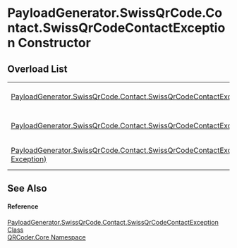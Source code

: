 # PayloadGenerator.SwissQrCode.Contact.SwissQrCodeContactException Constructor


## Overload List
<table>
<tr>
<td><a href="M_QRCoder_Core_PayloadGenerator_SwissQrCode_Contact_SwissQrCodeContactException__ctor.md">PayloadGenerator.SwissQrCode.Contact.SwissQrCodeContactException()</a></td>
<td>Initializes a new instance of the <a href="T_QRCoder_Core_PayloadGenerator_SwissQrCode_Contact_SwissQrCodeContactException.md">PayloadGenerator.SwissQrCode.Contact.SwissQrCodeContactException</a> class</td></tr>
<tr>
<td><a href="M_QRCoder_Core_PayloadGenerator_SwissQrCode_Contact_SwissQrCodeContactException__ctor_1.md">PayloadGenerator.SwissQrCode.Contact.SwissQrCodeContactException(String)</a></td>
<td>Initializes a new instance of the <a href="T_QRCoder_Core_PayloadGenerator_SwissQrCode_Contact_SwissQrCodeContactException.md">PayloadGenerator.SwissQrCode.Contact.SwissQrCodeContactException</a> class</td></tr>
<tr>
<td><a href="M_QRCoder_Core_PayloadGenerator_SwissQrCode_Contact_SwissQrCodeContactException__ctor_2.md">PayloadGenerator.SwissQrCode.Contact.SwissQrCodeContactException(String, Exception)</a></td>
<td>Initializes a new instance of the <a href="T_QRCoder_Core_PayloadGenerator_SwissQrCode_Contact_SwissQrCodeContactException.md">PayloadGenerator.SwissQrCode.Contact.SwissQrCodeContactException</a> class</td></tr>
</table>

## See Also


#### Reference
<a href="T_QRCoder_Core_PayloadGenerator_SwissQrCode_Contact_SwissQrCodeContactException.md">PayloadGenerator.SwissQrCode.Contact.SwissQrCodeContactException Class</a>  
<a href="N_QRCoder_Core.md">QRCoder.Core Namespace</a>  
